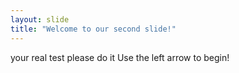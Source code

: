 ```yaml
---
layout: slide
title: "Welcome to our second slide!"
---
```

your real test please do it 
Use the left arrow to begin!

